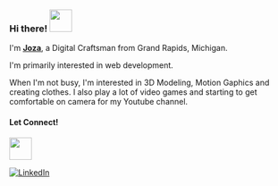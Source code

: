 ### Hi there! <img src="https://github.com/codrkoaz/codrkoaz/assets/51058620/ed8f18e4-d101-4f80-9974-945efb77aade" width=40>

I'm <a href="https://link-in-bio-11k3.vercel.app/"><ins>**Joza**</ins></a>, a Digital Craftsman from Grand Rapids, Michigan.

I'm primarily interested in web development.

When I'm not busy, I'm interested in 3D Modeling, Motion Gaphics and creating clothes. I also play a lot of video games and starting to get comfortable on camera for my Youtube channel.

#### Let Connect!
<img src="https://github.com/codrkoaz/codrkoaz/assets/51058620/3e6ac763-b305-4a78-a652-6b04942145ac" width=40>

[<img alt='LinkedIn' src='https://img.shields.io/badge/LinkedIn-%231E96EB.svg?&style=for-the-badge&logo=linkedin&logoColor=white' />](https://linkedin.com/in/jozasmith)
